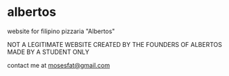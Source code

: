 # albertos
website for filipino pizzaria "Albertos" 

NOT A LEGITIMATE WEBSITE CREATED BY THE FOUNDERS OF ALBERTOS
MADE BY A STUDENT ONLY

contact me at mosesfat@gmail.com
